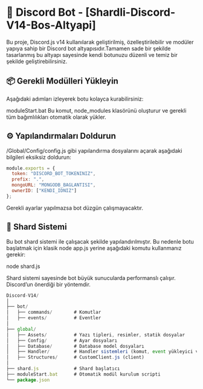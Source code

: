 # 🤖 Discord Bot - [Shardli-Discord-V14-Bos-Altyapi]

Bu proje, Discord.js v14 kullanılarak geliştirilmiş, özelleştirilebilir ve modüler yapıya sahip bir Discord bot altyapısıdır.Tamamen sade bir şekilde tasarlanmış bu altyapı sayesinde kendi botunuzu düzenli ve temiz bir şekilde geliştirebilirsiniz.

## 📦 Gerekli Modülleri Yükleyin

Aşağıdaki adımları izleyerek botu kolayca kurabilirsiniz:

moduleStart.bat
Bu komut, node_modules klasörünü oluşturur ve gerekli tüm bağımlılıkları otomatik olarak yükler.

## ⚙️ Yapılandırmaları Doldurun

/Global/Config/config.js gibi yapılandırma dosyalarını açarak aşağıdaki bilgileri eksiksiz doldurun:

```js
module.exports = {
  token: "DISCORD_BOT_TOKENINIZ",
  prefix: ".",
  mongoURL: "MONGODB_BAGLANTISI",
  ownerID: ["KENDI_IDNIZ"]
};
```

Gerekli ayarlar yapılmazsa bot düzgün çalışmayacaktır.

## 🧠 Shard Sistemi

Bu bot shard sistemi ile çalışacak şekilde yapılandırılmıştır. Bu nedenle botu başlatmak için klasik node app.js yerine aşağıdaki komutu kullanmanız gerekir:

node shard.js

Shard sistemi sayesinde bot büyük sunucularda performanslı çalışır. Discord’un önerdiği bir yöntemdir.


```js
Discord-V14/
│
├── bot/
│   ├── commands/        # Komutlar
│   ├── events/          # Eventler
│
├── global/
│   ├── Assets/          # Yazı tipleri, resimler, statik dosyalar
│   ├── Config/          # Ayar dosyaları
│   ├── Database/        # Database model dosyaları
│   ├── Handler/         # Handler sistemleri (komut, event yükleyici vs.)
│   ├── Structures/      # CustomClient.js (client)
│
├── shard.js             # Shard başlatıcı
├── moduleStart.bat      # Otomatik modül kurulum scripti
└── package.json
```
